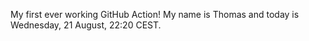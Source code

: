 My first ever working GitHub Action!
My name is Thomas and today is Wednesday, 21 August, 22:20 CEST. 
